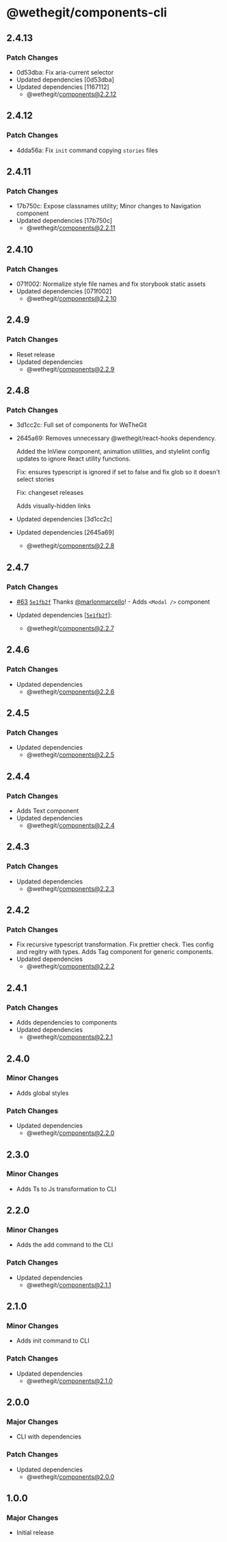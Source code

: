 # @wethegit/components-cli

## 2.4.13

### Patch Changes

- 0d53dba: Fix aria-current selector
- Updated dependencies [0d53dba]
- Updated dependencies [1167112]
  - @wethegit/components@2.2.12

## 2.4.12

### Patch Changes

- 4dda56a: Fix `init` command copying `stories` files

## 2.4.11

### Patch Changes

- 17b750c: Expose classnames utility; Minor changes to Navigation component
- Updated dependencies [17b750c]
  - @wethegit/components@2.2.11

## 2.4.10

### Patch Changes

- 071f002: Normalize style file names and fix storybook static assets
- Updated dependencies [071f002]
  - @wethegit/components@2.2.10

## 2.4.9

### Patch Changes

- Reset release
- Updated dependencies
  - @wethegit/components@2.2.9

## 2.4.8

### Patch Changes

- 3d1cc2c: Full set of components for WeTheGit
- 2645a69: Removes unnecessary @wethegit/react-hooks dependency.

  Added the InView component, animation utilities, and stylelint config updates to ignore React utility functions.

  Fix: ensures typescript is ignored if set to false and fix glob so it doesn't select stories

  Fix: changeset releases

  Adds visually-hidden links

- Updated dependencies [3d1cc2c]
- Updated dependencies [2645a69]
  - @wethegit/components@2.2.8

## 2.4.7

### Patch Changes

- [#63](https://github.com/wethegit/component-library/pull/63) [`5e1fb2f`](https://github.com/wethegit/component-library/commit/5e1fb2f583258f1e5983ee5a135da2bc0d5bd232) Thanks [@marlonmarcello](https://github.com/marlonmarcello)! - Adds `<Modal />` component

- Updated dependencies [[`5e1fb2f`](https://github.com/wethegit/component-library/commit/5e1fb2f583258f1e5983ee5a135da2bc0d5bd232)]:
  - @wethegit/components@2.2.7

## 2.4.6

### Patch Changes

- Updated dependencies
  - @wethegit/components@2.2.6

## 2.4.5

### Patch Changes

- Updated dependencies
  - @wethegit/components@2.2.5

## 2.4.4

### Patch Changes

- Adds Text component
- Updated dependencies
  - @wethegit/components@2.2.4

## 2.4.3

### Patch Changes

- Updated dependencies
  - @wethegit/components@2.2.3

## 2.4.2

### Patch Changes

- Fix recursive typescript transformation. Fix prettier check. Ties config and regitry with types. Adds Tag component for generic components.
- Updated dependencies
  - @wethegit/components@2.2.2

## 2.4.1

### Patch Changes

- Adds dependencies to components
- Updated dependencies
  - @wethegit/components@2.2.1

## 2.4.0

### Minor Changes

- Adds global styles

### Patch Changes

- Updated dependencies
  - @wethegit/components@2.2.0

## 2.3.0

### Minor Changes

- Adds Ts to Js transformation to CLI

## 2.2.0

### Minor Changes

- Adds the add command to the CLI

### Patch Changes

- Updated dependencies
  - @wethegit/components@2.1.1

## 2.1.0

### Minor Changes

- Adds init command to CLI

### Patch Changes

- Updated dependencies
  - @wethegit/components@2.1.0

## 2.0.0

### Major Changes

- CLI with dependencies

### Patch Changes

- Updated dependencies
  - @wethegit/components@2.0.0

## 1.0.0

### Major Changes

- Initial release
